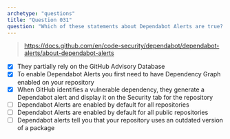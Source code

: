 ```yaml
---
archetype: "questions"
title: "Question 031"
question: "Which of these statements about Dependabot Alerts are true? (Choose three.)"
---
```



> https://docs.github.com/en/code-security/dependabot/dependabot-alerts/about-dependabot-alerts
- [x] They partially rely on the GitHub Advisory Database
- [x] To enable Dependabot Alerts you first need to have Dependency Graph enabled on your repository
- [x] When GitHub identifies a vulnerable dependency, they generate a Dependabot alert and display it on the Security tab for the repository 
- [ ] Dependabot Alerts are enabled by default for all repositories
- [ ] Dependabot Alerts are enabled by default for all public repositories
- [ ] Dependabot alerts tell you that your repository uses an outdated version of a package
